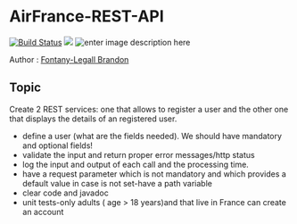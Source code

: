 # AirFrance-REST-API 
[![Build Status](https://travis-ci.com/FontanyLegall-Brandon/AirFrance-REST-API.svg?token=ddDp96SuTBDWqbwuapYh&branch=master)](https://travis-ci.com/FontanyLegall-Brandon/AirFrance-REST-API)  ![](https://img.shields.io/badge/Language-Java-yellow.svg) ![enter image description here](https://img.shields.io/badge/Framework-Spring-brightgreen.svg)

Author :  [Fontany-Legall Brandon](https://brandon.fontany-legall.xyz)

## Topic
Create 2 REST services: one that allows to register a user and the other one that displays the details of an registered user.

 - define a user (what are the fields needed). We should have mandatory and optional fields!
 - validate the input and return proper error messages/http status
 - log the input and output of each call and the processing time.
 - have a request parameter which is not mandatory and which provides a default value in case is not set-have a path variable
 - clear code and javadoc
 - unit tests-only adults ( age > 18 years)and that live in France can create an account
